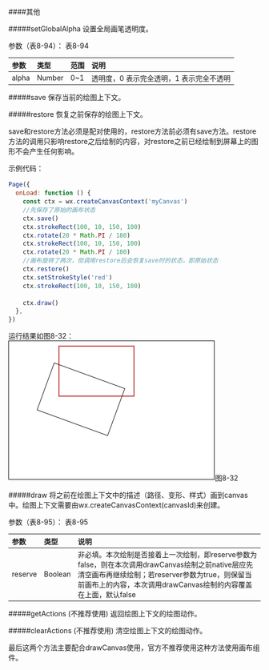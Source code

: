 ####其他

#####setGlobalAlpha
设置全局画笔透明度。

参数（表8-94）：
表8-94

|参数	|类型	|范围	|说明|
| :--- | :--- | :--- |:--- |
|alpha	|Number|	0~1|	透明度，0 表示完全透明，1 表示完全不透明|

#####save
保存当前的绘图上下文。

#####restore
恢复之前保存的绘图上下文。

save和restore方法必须是配对使用的，restore方法前必须有save方法。restore方法的调用只影响restore之后绘制的内容，对restore之前已经绘制到屏幕上的图形不会产生任何影响。

示例代码：

```js
Page({
  onLoad: function () {
    const ctx = wx.createCanvasContext('myCanvas')
    //先保存了原始的画布状态
    ctx.save()
    ctx.strokeRect(100, 10, 150, 100)
    ctx.rotate(20 * Math.PI / 180)
    ctx.strokeRect(100, 10, 150, 100)
    ctx.rotate(20 * Math.PI / 180)
    //画布旋转了两次，但调用restore后会恢复save时的状态，即原始状态
    ctx.restore()
    ctx.setStrokeStyle('red')
    ctx.strokeRect(100, 10, 150, 100)

    ctx.draw()
  },
})
```

运行结果如图8-32：
![](/assets/8-32.png)图8-32

#####draw
将之前在绘图上下文中的描述（路径、变形、样式）画到canvas中。绘图上下文需要由wx.createCanvasContext(canvasId)来创建。

参数（表8-95）：
表8-95

|参数	|类型	|说明|
| :--- | :--- | :--- |
|reserve	|Boolean	|非必填。本次绘制是否接着上一次绘制，即reserve参数为false，则在本次调用drawCanvas绘制之前native层应先清空画布再继续绘制；若reserver参数为true，则保留当前画布上的内容，本次调用drawCanvas绘制的内容覆盖在上面，默认false|

#####getActions (不推荐使用)
返回绘图上下文的绘图动作。

#####clearActions (不推荐使用)
清空绘图上下文的绘图动作。

最后这两个方法主要配合drawCanvas使用，官方不推荐使用这种方法使用画布组件。